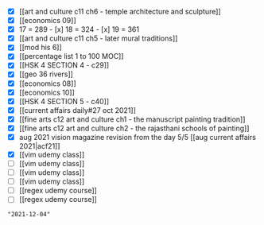 - [x] [[art and culture c11 ch6 - temple architecture and sculpture]]
- [x] [[economics 09]]
- [x] 17 = 289 - [x] 18 = 324  - [x] 19 = 361
- [x] [[art and culture c11 ch5 - later mural traditions]]
- [x] [[mod his 6]]
- [x] [[percentage list 1 to 100 MOC]]
- [x] [[HSK 4 SECTION 4 - c29]]
- [x] [[geo 36 rivers]]
- [x] [[economics 08]]
- [x] [[economics 10]]
- [x] [[HSK 4 SECTION 5 - c40]]
- [x] [[current affairs daily#27 oct 2021]]
- [x] [[fine arts c12 art and culture ch1 - the manuscript painting tradition]]
- [x] [[fine arts c12 art and culture ch2 - the rajasthani schools of painting]]
- [x] aug 2021 vision magazine revision from the day 5/5 [[aug current affairs 2021|acf21]]
- [x] [[vim udemy class]]
- [ ] [[vim udemy class]]
- [ ] [[vim udemy class]]
- [ ] [[vim udemy class]]
- [ ] [[regex udemy course]]
- [ ] [[regex udemy course]]

```query 2021-10-27 03:42
"2021-12-04"
```